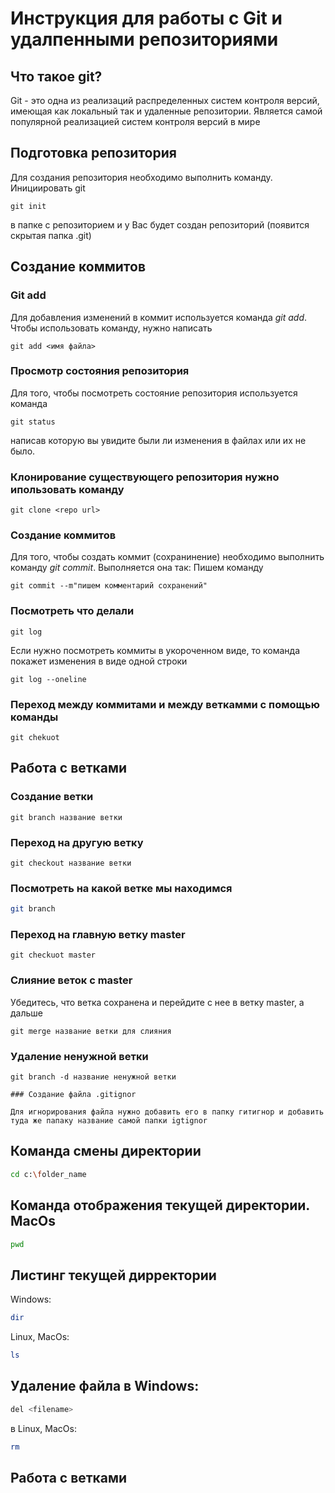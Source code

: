 # Инструкция для работы с Git и удалпенными репозиториями

## Что такое git?
Git - это одна из реализаций распределенных систем контроля версий, имеющая как локальный так и удаленные репозитории. Является самой популярной реализацией систем контроля версий в мире
## Подготовка репозитория
Для создания репозитория необходимо выполнить команду. Инициировать git
```
git init 
```
в папке  с репозиторием и у Вас будет создан репозиторий (появится скрытая папка .git)

## Создание коммитов

### Git add
Для добавления изменений в коммит используется команда *git add*. Чтобы использовать команду, нужно написать 
```
git add <имя файла>
```

### Просмотр состояния репозитория
Для того, чтобы посмотреть состояние репозитория используется команда 
```
git status
``` 

 написав которую вы увидите были ли изменения в файлах или их не было.

 ### Клонирование существующего репозитория нужно ипользовать команду

 ```
 git clone <repo url>
 ```

### Создание коммитов
Для того, чтобы создать коммит (сохранинение) необходимо выполнить команду *git commit*.
Выполняется она так:
Пишем команду 
``` 
git commit --m"пишем комментарий сохранений"
```
### Посмотреть что делали
```
git log
```
Если нужно посмотреть коммиты в укороченном виде, то команда покажет изменения в виде одной строки
```
git log --oneline
```
### Переход между коммитами и между веткамми с помощью команды

```
git chekuot
```

## Работа с ветками 

### Создание ветки
```
git branch название ветки
```
### Переход на другую ветку
```
git checkout название ветки
```
### Посмотреть на какой ветке мы находимся
```sh
git branch
```
### Переход на главную ветку master
```
git checkuot master
```
### Слияние веток с master

Убедитесь, что ветка сохранена и перейдите с нее в ветку master, а дальше 
```
git merge название ветки для слияния
```
### Удаление ненужной ветки
```
git branch -d название ненужной ветки

### Создание файла .gitignor

Для игнорирования файла нужно добавить его в папку гитигнор и добавить туда же папаку название самой папки igtignor
```





## Команда смены директории 
```sh
cd c:\folder_name
```

## Команда отображения текущей директории. MacOs
```sh
pwd
```

## Листинг текущей дирректории
Windows:
```sh
dir
```
Linux, MacOs:
```sh
ls
```

## Удаление файла в Windows:
```sh
del <filename>
```
в Linux, MacOs:
```sh
rm
```
## Работа с ветками
